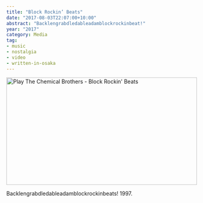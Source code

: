 ```yaml
---
title: "Block Rockin’ Beats"
date: "2017-08-03T22:07:00+10:00"
abstract: "Backlengrabdledableadamblockrockinbeat!"
year: "2017"
category: Media
tag:
- music
- nostalgia
- video
- written-in-osaka
---
```

<p><a href="https://www.youtube.com/watch?v=iTxOKsyZ0Lw" title="Play The Chemical Brothers - Block Rockin' Beats"><img src="https://rubenerd.com/files/2017/yt-iTxOKsyZ0Lw@1x.jpg" srcset="https://rubenerd.com/files/2017/yt-iTxOKsyZ0Lw@1x.jpg 1x, https://rubenerd.com/files/2017/yt-iTxOKsyZ0Lw@2x.jpg 2x" alt="Play The Chemical Brothers - Block Rockin' Beats" style="width:500px;height:281px;" /></a></p>

Backlengrabdledableadamblockrockinbeats! 1997.

